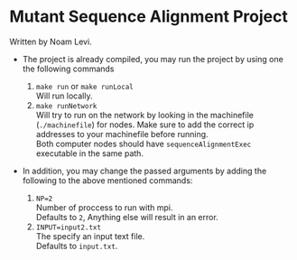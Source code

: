 # Mutant Sequence Alignment Project

Written by Noam Levi.

* The project is already compiled, you may run the project by using one the following commands
  1. `make run` or `make runLocal`  
     Will run locally.
  2. `make runNetwork`  
     Will try to run on the network by looking in the machinefile (`./machinefile`) for nodes.
     Make sure to add the correct ip addresses to your machinefile before running.  
     Both computer nodes should have `sequenceAlignmentExec` executable in the same path.

* In addition, you may change the passed arguments by adding the following to the above mentioned commands:
  1. `NP=2`  
     Number of proccess to run with mpi.  
     Defaults to `2`, Anything else will result in an error.
  2. `INPUT=input2.txt`  
     The specify an input text file.  
     Defaults to `input.txt`.
